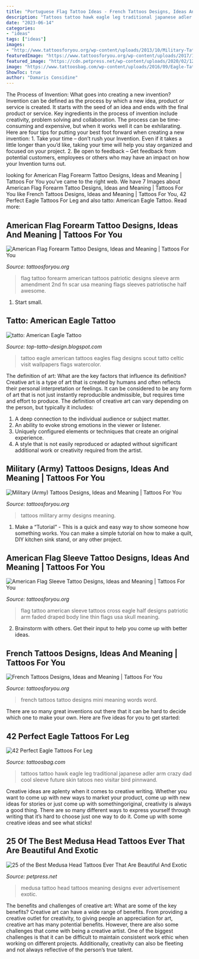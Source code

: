 ```yaml
---
title: "Portuguese Flag Tattoo Ideas - French Tattoos Designs, Ideas And Meaning"
description: "Tattoos tattoo hawk eagle leg traditional japanese adler arm crazy dad cool sleeve future skin tatoos neo visitar bird pinnwand"
date: "2023-06-14"
categories:
- "ideas"
tags: ["ideas"]
images:
- "http://www.tattoosforyou.org/wp-content/uploads/2013/10/Military-Tattoos-609x1024.jpg"
featuredImage: "https://www.tattoosforyou.org/wp-content/uploads/2017/12/Tattoo-French.jpg"
featured_image: "https://cdn.petpress.net/wp-content/uploads/2020/02/12040822/medusa-head-tattoo-idea-design.jpg"
image: "https://www.tattoosbag.com/wp-content/uploads/2016/09/Eagle-Tattoo-Design-On-Leg.jpg"
ShowToc: true
author: "Damaris Considine"
---
```



The Process of Invention: What goes into creating a new invention?
Invention can be defined as the process by which a new idea, product or service is created. It starts with the seed of an idea and ends with the final product or service. Key ingredients in the process of invention include creativity, problem solving and collaboration. The process can be time-consuming and expensive, but when it works well it can be exhilarating. Here are four tips for putting your best foot forward when creating a new invention: 1. Take your time – don’t rush your Invention. Even if it takes a little longer than you’d like, taking your time will help you stay organized and focused on your project. 2. Be open to feedback – Get feedback from potential customers, employees or others who may have an impact on how your Invention turns out. 
	

		
looking for American Flag Forearm Tattoo Designs, Ideas and Meaning | Tattoos For You you've came to the right web. We have 7 Images about American Flag Forearm Tattoo Designs, Ideas and Meaning | Tattoos For You like French Tattoos Designs, Ideas and Meaning | Tattoos For You, 42 Perfect Eagle Tattoos For Leg and also tatto: American Eagle Tattoo. Read more:
		
    
## American Flag Forearm Tattoo Designs, Ideas And Meaning | Tattoos For You

<img loading=lazy src="https://www.tattoosforyou.org/wp-content/uploads/2017/10/Pictures-of-American-Flag-Forearm-Tattoo.jpg" onerror="this.onerror=null;this.src='https://tse4.mm.bing.net/th?id=OIP.85-yr4zZC7MYCfKJ2N1JdgHaFj&amp;pid=15.1';" alt="American Flag Forearm Tattoo Designs, Ideas and Meaning | Tattoos For You">

_Source: tattoosforyou.org_

>flag tattoo forearm american tattoos patriotic designs sleeve arm amendment 2nd fn scar usa meaning flags sleeves patriotische half awesome. 

	

1. Start small.

    
## Tatto: American Eagle Tattoo

<img loading=lazy src="https://3.bp.blogspot.com/-XaipPGDN2_8/UQVepohzFNI/AAAAAAAAQSs/BYBFm2ATFBw/s1600/Img9854_eagle.jpg" onerror="this.onerror=null;this.src='https://tse2.mm.bing.net/th?id=OIP.wymMuZdaokzFrw9IbLfOigAAAA&amp;pid=15.1';" alt="tatto: American Eagle Tattoo">

_Source: top-tatto-design.blogspot.com_

>tattoo eagle american tattoos eagles flag designs scout tatto celtic visit wallpapers flags watercolor. 

	

The definition of art: What are the key factors that influence its definition?
Creative art is a type of art that is created by humans and often reflects their personal interpretation or feelings. It can be considered to be any form of art that is not just instantly reproducible andmissible, but requires time and effort to produce. The definition of creative art can vary depending on the person, but typically it includes:
1. A deep connection to the individual audience or subject matter.
2. An ability to evoke strong emotions in the viewer or listener.
3. Uniquely configured elements or techniques that create an original experience.
4. A style that is not easily reproduced or adapted without significant additional work or creativity required from the artist.

    
## Military (Army) Tattoos Designs, Ideas And Meaning | Tattoos For You

<img loading=lazy src="http://www.tattoosforyou.org/wp-content/uploads/2013/10/Military-Tattoos-609x1024.jpg" onerror="this.onerror=null;this.src='https://tse2.mm.bing.net/th?id=OIP.HRz93JhBoVrx_Lq6wS0-XgHaMd&amp;pid=15.1';" alt="Military (Army) Tattoos Designs, Ideas and Meaning | Tattoos For You">

_Source: tattoosforyou.org_

>tattoos military army designs meaning. 

	

1. Make a “Tutorial” - This is a quick and easy way to show someone how something works. You can make a simple tutorial on how to make a quilt, DIY kitchen sink stand, or any other project. 

    
## American Flag Sleeve Tattoo Designs, Ideas And Meaning | Tattoos For You

<img loading=lazy src="https://www.tattoosforyou.org/wp-content/uploads/2017/05/American-Flag-Half-Sleeve-Tattoo.jpg" onerror="this.onerror=null;this.src='https://tse4.mm.bing.net/th?id=OIP.b8WiIBggoeb-d4bOczZ2mAHaNK&amp;pid=15.1';" alt="American Flag Sleeve Tattoo Designs, Ideas and Meaning | Tattoos For You">

_Source: tattoosforyou.org_

>flag tattoo american sleeve tattoos cross eagle half designs patriotic arm faded draped body line thin flags usa skull meaning. 

	

2. Brainstorm with others. Get their input to help you come up with better ideas.

    
## French Tattoos Designs, Ideas And Meaning | Tattoos For You

<img loading=lazy src="https://www.tattoosforyou.org/wp-content/uploads/2017/12/Tattoo-French.jpg" onerror="this.onerror=null;this.src='https://tse2.mm.bing.net/th?id=OIP.9Y3OScfUkGS1jLwTdiIfwQHaHa&amp;pid=15.1';" alt="French Tattoos Designs, Ideas and Meaning | Tattoos For You">

_Source: tattoosforyou.org_

>french tattoos tattoo designs mini meaning words word. 

	

There are so many great inventions out there that it can be hard to decide which one to make your own. Here are five ideas for you to get started: 

    
## 42 Perfect Eagle Tattoos For Leg

<img loading=lazy src="https://www.tattoosbag.com/wp-content/uploads/2016/09/Eagle-Tattoo-Design-On-Leg.jpg" onerror="this.onerror=null;this.src='https://tse1.mm.bing.net/th?id=OIP.B7ORGEDjAx75GsdOllKPtQHaM8&amp;pid=15.1';" alt="42 Perfect Eagle Tattoos For Leg">

_Source: tattoosbag.com_

>tattoos tattoo hawk eagle leg traditional japanese adler arm crazy dad cool sleeve future skin tatoos neo visitar bird pinnwand. 

	

Creative ideas are aplenty when it comes to creative writing. Whether you want to come up with new ways to market your product, come up with new ideas for stories or just come up with somethingoriginal, creativity is always a good thing. There are so many different ways to express yourself through writing that it’s hard to choose just one way to do it. Come up with some creative ideas and see what sticks!

    
## 25 Of The Best Medusa Head Tattoos Ever That Are Beautiful And Exotic

<img loading=lazy src="https://cdn.petpress.net/wp-content/uploads/2020/02/12040822/medusa-head-tattoo-idea-design.jpg" onerror="this.onerror=null;this.src='https://tse3.mm.bing.net/th?id=OIP.Wjq0KRMcXgtwa_om30kmNQHaHa&amp;pid=15.1';" alt="25 of the Best Medusa Head Tattoos Ever That Are Beautiful And Exotic">

_Source: petpress.net_

>medusa tattoo head tattoos meaning designs ever advertisement exotic. 

	

The benefits and challenges of creative art: What are some of the key benefits?
Creative art can have a wide range of benefits. From providing a creative outlet for creativity, to giving people an appreciation for art, creative art has many potential benefits. However, there are also some challenges that come with being a creative artist. One of the biggest challenges is that it can be difficult to maintain consistent work ethic when working on different projects. Additionally, creativity can also be fleeting and not always reflective of the person’s true talent.

